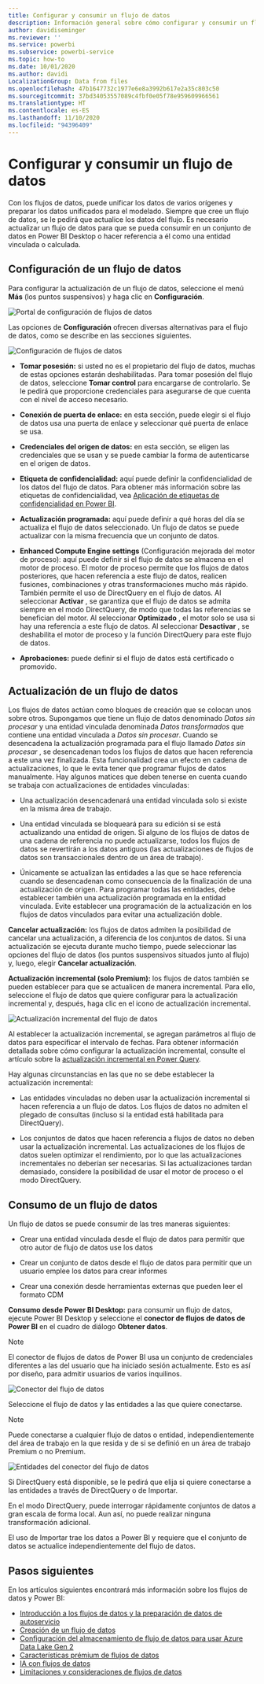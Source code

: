 ```yaml
---
title: Configurar y consumir un flujo de datos
description: Información general sobre cómo configurar y consumir un flujo de datos en Power BI
author: davidiseminger
ms.reviewer: ''
ms.service: powerbi
ms.subservice: powerbi-service
ms.topic: how-to
ms.date: 10/01/2020
ms.author: davidi
LocalizationGroup: Data from files
ms.openlocfilehash: 47b1647732c1977e6e8a3992b617e2a35c803c50
ms.sourcegitcommit: 37bd34053557089c4fbf0e05f78e959609966561
ms.translationtype: HT
ms.contentlocale: es-ES
ms.lasthandoff: 11/10/2020
ms.locfileid: "94396409"
---
```

# <a name="configure-and-consume-a-dataflow"></a>Configurar y consumir un flujo de datos

Con los flujos de datos, puede unificar los datos de varios orígenes y preparar los datos unificados para el modelado. Siempre que cree un flujo de datos, se le pedirá que actualice los datos del flujo. Es necesario actualizar un flujo de datos para que se pueda consumir en un conjunto de datos en Power BI Desktop o hacer referencia a él como una entidad vinculada o calculada.

## <a name="configuring-a-dataflow"></a>Configuración de un flujo de datos

Para configurar la actualización de un flujo de datos, seleccione el menú **Más** (los puntos suspensivos) y haga clic en **Configuración**.

![Portal de configuración de flujos de datos](media/dataflows-configure-consume/dataflow-settings.png)

Las opciones de **Configuración** ofrecen diversas alternativas para el flujo de datos, como se describe en las secciones siguientes.

![Configuración de flujos de datos](media/dataflows-configure-consume/dataflow-settings-detailed.png)

* **Tomar posesión:** si usted no es el propietario del flujo de datos, muchas de estas opciones estarán deshabilitadas. Para tomar posesión del flujo de datos, seleccione **Tomar control** para encargarse de controlarlo. Se le pedirá que proporcione credenciales para asegurarse de que cuenta con el nivel de acceso necesario.

* **Conexión de puerta de enlace:** en esta sección, puede elegir si el flujo de datos usa una puerta de enlace y seleccionar qué puerta de enlace se usa. 

* **Credenciales del origen de datos:** en esta sección, se eligen las credenciales que se usan y se puede cambiar la forma de autenticarse en el origen de datos.

* **Etiqueta de confidencialidad:** aquí puede definir la confidencialidad de los datos del flujo de datos. Para obtener más información sobre las etiquetas de confidencialidad, vea [Aplicación de etiquetas de confidencialidad en Power BI](../../admin/service-security-apply-data-sensitivity-labels.md).

* **Actualización programada:** aquí puede definir a qué horas del día se actualiza el flujo de datos seleccionado. Un flujo de datos se puede actualizar con la misma frecuencia que un conjunto de datos.

* **Enhanced Compute Engine settings** (Configuración mejorada del motor de proceso): aquí puede definir si el flujo de datos se almacena en el motor de proceso. El motor de proceso permite que los flujos de datos posteriores, que hacen referencia a este flujo de datos, realicen fusiones, combinaciones y otras transformaciones mucho más rápido. También permite el uso de DirectQuery en el flujo de datos. Al seleccionar **Activar** , se garantiza que el flujo de datos se admita siempre en el modo DirectQuery, de modo que todas las referencias se benefician del motor. Al seleccionar **Optimizado** , el motor solo se usa si hay una referencia a este flujo de datos. Al seleccionar **Desactivar** , se deshabilita el motor de proceso y la función DirectQuery para este flujo de datos.

* **Aprobaciones:** puede definir si el flujo de datos está certificado o promovido. 

## <a name="refreshing-a-dataflow"></a>Actualización de un flujo de datos
Los flujos de datos actúan como bloques de creación que se colocan unos sobre otros. Supongamos que tiene un flujo de datos denominado *Datos sin procesar* y una entidad vinculada denominada *Datos transformados* que contiene una entidad vinculada a *Datos sin procesar*. Cuando se desencadena la actualización programada para el flujo llamado *Datos sin procesar* , se desencadenan todos los flujos de datos que hacen referencia a este una vez finalizada. Esta funcionalidad crea un efecto en cadena de actualizaciones, lo que le evita tener que programar flujos de datos manualmente. Hay algunos matices que deben tenerse en cuenta cuando se trabaja con actualizaciones de entidades vinculadas:

* Una actualización desencadenará una entidad vinculada solo si existe en la misma área de trabajo.

* Una entidad vinculada se bloqueará para su edición si se está actualizando una entidad de origen. Si alguno de los flujos de datos de una cadena de referencia no puede actualizarse, todos los flujos de datos se revertirán a los datos antiguos (las actualizaciones de flujos de datos son transaccionales dentro de un área de trabajo).

* Únicamente se actualizan las entidades a las que se hace referencia cuando se desencadenan como consecuencia de la finalización de una actualización de origen. Para programar todas las entidades, debe establecer también una actualización programada en la entidad vinculada. Evite establecer una programación de la actualización en los flujos de datos vinculados para evitar una actualización doble.

**Cancelar actualización:** los flujos de datos admiten la posibilidad de cancelar una actualización, a diferencia de los conjuntos de datos. Si una actualización se ejecuta durante mucho tiempo, puede seleccionar las opciones del flujo de datos (los puntos suspensivos situados junto al flujo) y, luego, elegir **Cancelar actualización**.

**Actualización incremental (solo Premium):** los flujos de datos también se pueden establecer para que se actualicen de manera incremental. Para ello, seleccione el flujo de datos que quiere configurar para la actualización incremental y, después, haga clic en el icono de actualización incremental.

![Actualización incremental del flujo de datos](media/dataflows-configure-consume/dataflow-created-entity.png)

Al establecer la actualización incremental, se agregan parámetros al flujo de datos para especificar el intervalo de fechas. Para obtener información detallada sobre cómo configurar la actualización incremental, consulte el artículo sobre la [actualización incremental en Power Query](/power-query/dataflows/incremental-refresh).

Hay algunas circunstancias en las que no se debe establecer la actualización incremental:

* Las entidades vinculadas no deben usar la actualización incremental si hacen referencia a un flujo de datos. Los flujos de datos no admiten el plegado de consultas (incluso si la entidad está habilitada para DirectQuery). 

* Los conjuntos de datos que hacen referencia a flujos de datos no deben usar la actualización incremental. Las actualizaciones de los flujos de datos suelen optimizar el rendimiento, por lo que las actualizaciones incrementales no deberían ser necesarias. Si las actualizaciones tardan demasiado, considere la posibilidad de usar el motor de proceso o el modo DirectQuery.

## <a name="consuming-a-dataflow"></a>Consumo de un flujo de datos

Un flujo de datos se puede consumir de las tres maneras siguientes:

* Crear una entidad vinculada desde el flujo de datos para permitir que otro autor de flujo de datos use los datos

* Crear un conjunto de datos desde el flujo de datos para permitir que un usuario emplee los datos para crear informes

* Crear una conexión desde herramientas externas que pueden leer el formato CDM

**Consumo desde Power BI Desktop:** para consumir un flujo de datos, ejecute Power BI Desktop y seleccione el **conector de flujos de datos de Power BI** en el cuadro de diálogo **Obtener datos**.

> [!NOTE]
> El conector de flujos de datos de Power BI usa un conjunto de credenciales diferentes a las del usuario que ha iniciado sesión actualmente. Esto es así por diseño, para admitir usuarios de varios inquilinos.

![Conector del flujo de datos](media/dataflows-configure-consume/dataflow-connector.png)

Seleccione el flujo de datos y las entidades a las que quiere conectarse. 

> [!NOTE]
> Puede conectarse a cualquier flujo de datos o entidad, independientemente del área de trabajo en la que resida y de si se definió en un área de trabajo Premium o no Premium.

![Entidades del conector del flujo de datos](media/dataflows-configure-consume/dataflow-entities-picker.png)

Si DirectQuery está disponible, se le pedirá que elija si quiere conectarse a las entidades a través de DirectQuery o de Importar. 

En el modo DirectQuery, puede interrogar rápidamente conjuntos de datos a gran escala de forma local. Aun así, no puede realizar ninguna transformación adicional. 

El uso de Importar trae los datos a Power BI y requiere que el conjunto de datos se actualice independientemente del flujo de datos.

## <a name="next-steps"></a>Pasos siguientes
En los artículos siguientes encontrará más información sobre los flujos de datos y Power BI:

* [Introducción a los flujos de datos y la preparación de datos de autoservicio](dataflows-introduction-self-service.md)
* [Creación de un flujo de datos](dataflows-create.md)
* [Configuración del almacenamiento de flujo de datos para usar Azure Data Lake Gen 2](dataflows-azure-data-lake-storage-integration.md)
* [Características prémium de flujos de datos](dataflows-premium-features.md)
* [IA con flujos de datos](dataflows-machine-learning-integration.md)
* [Limitaciones y consideraciones de flujos de datos](dataflows-features-limitations.md)